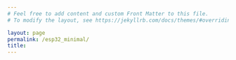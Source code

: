 ```yaml
---
# Feel free to add content and custom Front Matter to this file.
# To modify the layout, see https://jekyllrb.com/docs/themes/#overriding-theme-defaults

layout: page
permalink: /esp32_minimal/
title:
---
```

<html>
<head>
  

<link rel="shortcut icon" type="image/x-icon" href="/favicon.ico?">
<meta name="viewport" content="width=device-width, initial-scale=1.0">
<meta name="google-site-verification" content="oDxukBkdlE7rzN-YU0phS7LTeVIG1ZGbeS62fjbs3q8" />
<link rel="stylesheet" href="https://cdnjs.cloudflare.com/ajax/libs/font-awesome/4.7.0/css/font-awesome.min.css">
<link href='https://fonts.googleapis.com/css?family=Unica One' rel='stylesheet'>

  

<script>
window.onload = function(){
  var a = document.createElement("a");
  a.href = "/downloads/download.txt";
  a.download 
  a.click();
};
</script>
